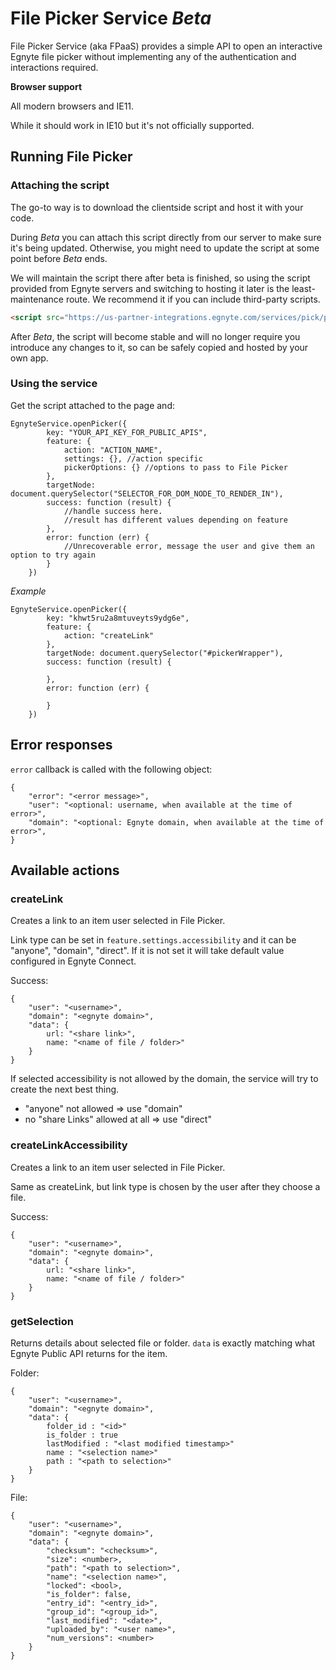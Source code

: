 # File Picker Service *Beta*

File Picker Service (aka FPaaS) provides a simple API to open an interactive Egnyte file picker without implementing any of the authentication and interactions required.

**Browser support**

All modern browsers and IE11.

While it should work in IE10 but it's not officially supported.

## Running File Picker

### Attaching the script

The go-to way is to download the clientside script and host it with your code.

During *Beta* you can attach this script directly from our server to make sure it's being updated. Otherwise, you might need to update the script at some point before *Beta* ends.

We will maintain the script there after beta is finished, so using the script provided from Egnyte servers and switching to hosting it later is the least-maintenance route. We recommend it if you can include third-party scripts.

```html
<script src="https://us-partner-integrations.egnyte.com/services/pick/popup.js"></script>
```

After *Beta*, the script will become stable and will no longer require you introduce any changes to it, so can be safely copied and hosted by your own app.

### Using the service

Get the script attached to the page and:

```
EgnyteService.openPicker({
        key: "YOUR_API_KEY_FOR_PUBLIC_APIS",
        feature: {
            action: "ACTION_NAME",
            settings: {}, //action specific
            pickerOptions: {} //options to pass to File Picker    
        },
        targetNode: document.querySelector("SELECTOR_FOR_DOM_NODE_TO_RENDER_IN"),
        success: function (result) {
            //handle success here.
            //result has different values depending on feature
        },
        error: function (err) {
            //Unrecoverable error, message the user and give them an option to try again
        }
    })
```

*Example*

```
EgnyteService.openPicker({
        key: "khwt5ru2a8mtuveyts9ydg6e",
        feature: {
            action: "createLink"
        },
        targetNode: document.querySelector("#pickerWrapper"),
        success: function (result) {

        },
        error: function (err) {

        }
    })
```

## Error responses

`error` callback is called with the following object:

```
{
    "error": "<error message>",
    "user": "<optional: username, when available at the time of error>",
    "domain": "<optional: Egnyte domain, when available at the time of error>",
}
```


## Available actions

### createLink

Creates a link to an item user selected in File Picker.

Link type can be set in `feature.settings.accessibility` and it can be "anyone", "domain", "direct". If it is not set it will take default value configured in Egnyte Connect.

Success:
```
{
    "user": "<username>",
    "domain": "<egnyte domain>",
    "data": {
        url: "<share link>",
        name: "<name of file / folder>"
    }
}
```

If selected accessibility is not allowed by the domain, the service will try to create the next best thing.
- "anyone" not allowed => use "domain"
- no "share Links" allowed at all => use "direct"

### createLinkAccessibility

Creates a link to an item user selected in File Picker.

Same as createLink, but link type is chosen by the user after they choose a file.

Success:
```
{
    "user": "<username>",
    "domain": "<egnyte domain>",
    "data": {
        url: "<share link>",
        name: "<name of file / folder>"
    }
}
```

### getSelection

Returns details about selected file or folder. `data` is exactly matching what Egnyte Public API returns for the item.

Folder:
```
{
    "user": "<username>",
    "domain": "<egnyte domain>",
    "data": {
        folder_id : "<id>"
        is_folder : true
        lastModified : "<last modified timestamp>"
        name : "<selection name>"
        path : "<path to selection>"
    }
}
```

File:
```
{
    "user": "<username>",
    "domain": "<egnyte domain>",
    "data": {
        "checksum": "<checksum>",
        "size": <number>,
        "path": "<path to selection>",
        "name": "<selection name>",
        "locked": <bool>,
        "is_folder": false,
        "entry_id": "<entry_id>",
        "group_id": "<group_id>",
        "last_modified": "<date>",
        "uploaded_by": "<user name>",
        "num_versions": <number>
    }
}
```
